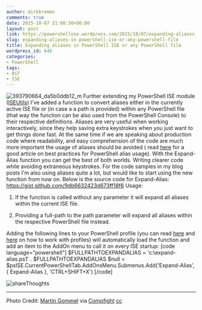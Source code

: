 ```yaml
---
author: dirkbremen
comments: true
date: 2015-10-07 21:08:50+00:00
layout: post
link: https://powershellone.wordpress.com/2015/10/07/expanding-aliases-in-powershell-ise-or-any-powershell-file/
slug: expanding-aliases-in-powershell-ise-or-any-powershell-file
title: Expanding aliases in PowerShell ISE or any PowerShell file
wordpress_id: 646
categories:
- PowerShell
tags:
- AST
- ISE
---
```


![393790664_da5b0ddb12_m](https://powershellone.files.wordpress.com/2015/10/393790664_da5b0ddb12_m.jpg)
Further extending my PowerShell ISE module ([ISEUtils](https://github.com/DBremen/ISEUtils)) I've added a function to convert aliases either in the currently active ISE file or (in case a a path is provided) within any PowerShell file (that way the function can be also used from the PowerShell Console) to their respective definitions. 
Aliases are very useful when working interactively, since they help saving extra keystrokes when you just want to get things done fast. At the same time if we are speaking about production code where readability, and easy comprehension of the code are much more important the usage of aliases should be avoided ( read [here](http://blogs.technet.com/b/heyscriptingguy/archive/2012/04/21/when-you-should-use-powershell-aliases.aspx) for a good article on best practices for PowerShell alias usage). 
With the Expand-Alias function you can get the best of both worlds. Writing clearer code while avoiding extraneous keystrokes. For the code samples in my blog posts I'm also using aliases quite a lot, but would like to start using the new function from now on.
Below is the source code for Expand-Alias:
https://gist.github.com/9db6632423d673ff18f6
Usage:


	
  1. If the function is called without any parameter it will expand all aliases within the current ISE file.

	
  2. Providing a full-path to the path parameter will expand all aliases within the respective PowerShell file instead.



Adding the following lines to your PowerShell profile (you can read [here](http://www.computerperformance.co.uk/powershell/powershell_profile_ps1.htm) and [here](http://blogs.technet.com/b/heyscriptingguy/archive/2012/05/21/understanding-the-six-powershell-profiles.aspx) on how to work with profiles) will automatically load the function and add an item to the AddOn menu to call it on every ISE startup:
[code language="powershell"]
$FULLPATHTOEXPANDALIAS = 'c:\expand-alias.ps1'
. $FULLPATHTOEXPANDALIAS
$null  = $psISE.CurrentPowerShellTab.AddOnsMenu.Submenus.Add('Expand-Alias', { Expand-Alias }, 'CTRL+SHIFT+X')
[/code]

![shareThoughts](https://powershellone.files.wordpress.com/2015/10/sharethoughts.jpg)


* * *



Photo Credit: [Martin Gommel](https://www.flickr.com/photos/71325969@N00/393790664/) via [Compfight](http://compfight.com) [cc](https://creativecommons.org/licenses/by-nc-nd/2.0/)
